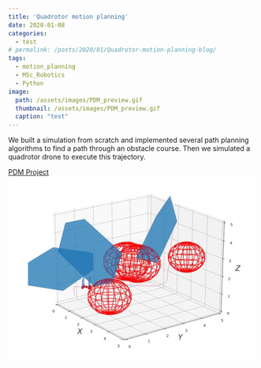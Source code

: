 ```yaml
---
title: 'Quadrotor motion planning'
date: 2020-01-08
categories:
  - test
# permalink: /posts/2020/01/Quadrotor-motion-planning-blog/
tags:
  - motion_planning
  - MSc_Robotics
  - Python
image: 
  path: /assets/images/PDM_preview.gif
  thumbnail: /assets/images/PDM_preview.gif
  caption: "test"
---
```


We built a simulation from scratch and implemented several path planning algorithms to find a path through an obstacle course. Then we simulated a quadrotor drone to execute this trajectory.

[PDM Project](https://github.com/h0uter/PDM-project)
![PDM Preview](images/PDM_preview.gif)
